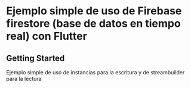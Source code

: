 # Ejemplo simple de uso de Firebase firestore (base de datos en tiempo real) con Flutter

## Getting Started

Ejemplo simple de uso de instancias para la escritura y de streambuilder para la lectura

